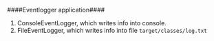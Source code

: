 
####Eventlogger application####

1. ConsoleEventLogger, which writes info into console.
2. FileEventLogger, which writes info into file `target/classes/log.txt`